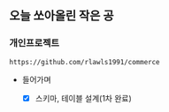 ## 오늘 쏘아올린 작은 공

### 개인프로젝트
    https://github.com/rlawls1991/commerce
- 들어가며
    - [X] 스키마, 테이블 설계(1차 완료) 


